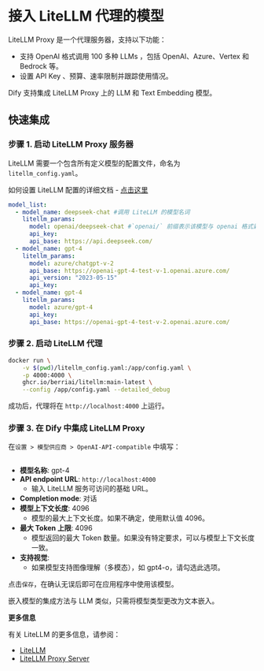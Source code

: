 # 接入 LiteLLM 代理的模型



LiteLLM Proxy 是一个代理服务器，支持以下功能：

* 支持 OpenAI 格式调用 100 多种 LLMs ，包括 OpenAI、Azure、Vertex 和 Bedrock 等。
* 设置 API Key 、预算、速率限制并跟踪使用情况。

Dify 支持集成 LiteLLM Proxy 上的 LLM 和 Text Embedding 模型。

## **快速集成**

### **步骤 1. 启动 LiteLLM Proxy 服务器**

LiteLLM 需要一个包含所有定义模型的配置文件，命名为 `litellm_config.yaml`。

如何设置 LiteLLM 配置的详细文档 - [点击这里](https://example.com)

```yaml
model_list:
  - model_name: deepseek-chat #调用 LiteLLM 的模型名词
    litellm_params:
      model: openai/deepseek-chat #`openai/` 前缀表示该模型与 openai 格式兼容
      api_key: 
      api_base: https://api.deepseek.com/
  - model_name: gpt-4
    litellm_params:
      model: azure/chatgpt-v-2
      api_base: https://openai-gpt-4-test-v-1.openai.azure.com/
      api_version: "2023-05-15"
      api_key: 
  - model_name: gpt-4
    litellm_params:
      model: azure/gpt-4
      api_key: 
      api_base: https://openai-gpt-4-test-v-2.openai.azure.com/
```

### **步骤 2. 启动 LiteLLM 代理**

```bash
docker run \
    -v $(pwd)/litellm_config.yaml:/app/config.yaml \
    -p 4000:4000 \
    ghcr.io/berriai/litellm:main-latest \
    --config /app/config.yaml --detailed_debug
```

成功后，代理将在 `http://localhost:4000` 上运行。

### **步骤 3. 在 Dify 中集成 LiteLLM Proxy**

在`设置 > 模型供应商 > OpenAI-API-compatible` 中填写：

<figure><img src="https://assets-docs.dify.ai/img/zh_CN/models-integration/095c6ee6605f74422ccb6208d5cfb9bb.webp" alt=""><figcaption></figcaption></figure>

* **模型名称**: gpt-4
* **API endpoint URL**: `http://localhost:4000`
  * 输入 LiteLLM 服务可访问的基础 URL。
* **Completion mode**: 对话
* **模型上下文长度**: 4096
  * 模型的最大上下文长度。如果不确定，使用默认值 4096。
* **最大 Token 上限**: 4096
  * 模型返回的最大 Token 数量。如果没有特定要求，可以与模型上下文长度一致。
* **支持视觉**:&#x20;
  * 如果模型支持图像理解（多模态），如 gpt4-o，请勾选此选项。

点击`保存`，在确认无误后即可在应用程序中使用该模型。

嵌入模型的集成方法与 LLM 类似，只需将模型类型更改为文本嵌入。

**更多信息**

有关 LiteLLM 的更多信息，请参阅：

* [LiteLLM](https://example.com)
* [LiteLLM Proxy Server](https://example.com)
